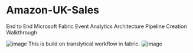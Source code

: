 # Amazon-UK-Sales
End to End Microsoft Fabric Event Analytics Architecture Pipeline Creation Walkthrough

![image](https://github.com/user-attachments/assets/cbf5fab7-a135-49e5-9480-5902b6b06d0f)
This is build on translytical workflow in fabric.
![image](https://github.com/user-attachments/assets/8206a865-6ba8-40df-b297-571a74c3ea4e)
